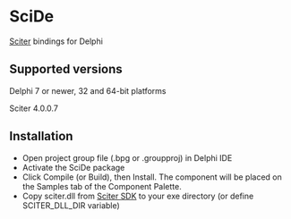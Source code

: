 # SciDe
[Sciter](http://sciter.com/) bindings for Delphi

## Supported versions
Delphi 7 or newer, 32 and 64-bit platforms

Sciter 4.0.0.7

## Installation
* Open project group file (.bpg or .groupproj) in Delphi IDE
* Activate the SciDe package
* Click Compile (or Build), then Install. The component will be placed on the Samples tab of the Component Palette.
* Copy sciter.dll from [Sciter SDK](http://sciter.com/download/) to your exe directory (or define SCITER_DLL_DIR variable)
